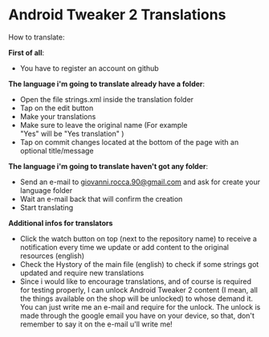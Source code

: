 Android Tweaker 2 Translations
============================

How to translate:

<b>First of all</b>:
- You have to register an account on github

<b>The language i'm going to translate already have a folder</b>:
- Open the file strings.xml inside the translation folder
- Tap on the edit button
- Make your translations
- Make sure to leave the original name (For example   
 "<string name="yes">Yes</string>"
will be
 "<string name="yes">Yes translation</string>"
)
- Tap on commit changes located at the bottom of the page with an optional title/message

<b>The language i'm going to translate haven't got any folder</b>:
- Send an e-mail to giovanni.rocca.90@gmail.com and ask for create your language folder
- Wait an e-mail back that will confirm the creation
- Start translating

<b>Additional infos for translators</b>
- Click the watch button on top (next to the repository name) to receive a notification every time we update or add content to the original resources (english)
- Check the Hystory of the main file (english) to check if some strings got updated and require new translations
- Since i would like to encourage translations, and of course is required for testing properly, I can unlock Android Tweaker 2 content (I mean, all the things available on the shop will be unlocked) to whose demand it. You can just write me an e-mail and require for the unlock. The unlock is made through the google email you have on your device, so that, don't remember to say it on the e-mail u'll write me!
